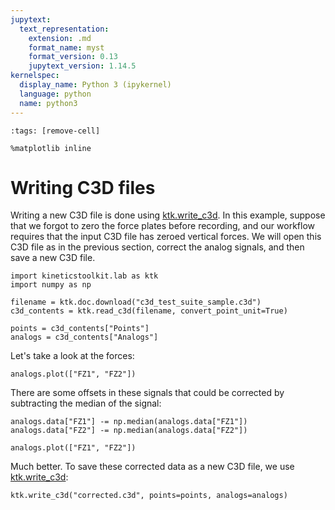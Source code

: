 ```yaml
---
jupytext:
  text_representation:
    extension: .md
    format_name: myst
    format_version: 0.13
    jupytext_version: 1.14.5
kernelspec:
  display_name: Python 3 (ipykernel)
  language: python
  name: python3
---
```


```{code-cell} ipython3
:tags: [remove-cell]

%matplotlib inline
```

# Writing C3D files

Writing a new C3D file is done using [ktk.write_c3d](api/ktk.write_c3d.rst). In this example, suppose that we forgot to zero the force plates before recording, and our workflow requires that the input C3D file has zeroed vertical forces. We will open this C3D file as in the previous section, correct the analog signals, and then save a new C3D file.

```{code-cell} ipython3
import kineticstoolkit.lab as ktk
import numpy as np

filename = ktk.doc.download("c3d_test_suite_sample.c3d")
c3d_contents = ktk.read_c3d(filename, convert_point_unit=True)

points = c3d_contents["Points"]
analogs = c3d_contents["Analogs"]
```

Let's take a look at the forces:

```{code-cell} ipython3
analogs.plot(["FZ1", "FZ2"])
```

There are some offsets in these signals that could be corrected by subtracting the median of the signal:

```{code-cell} ipython3
analogs.data["FZ1"] -= np.median(analogs.data["FZ1"])
analogs.data["FZ2"] -= np.median(analogs.data["FZ2"])

analogs.plot(["FZ1", "FZ2"])
```

Much better. To save these corrected data as a new C3D file, we use [ktk.write_c3d](api/ktk.write_c3d.rst):

```{code-cell} ipython3
ktk.write_c3d("corrected.c3d", points=points, analogs=analogs)
```
